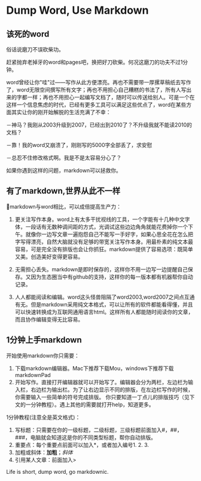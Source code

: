 # Dump Word, Use Markdown

## 该死的word

俗话说磨刀不误砍柴功。

赶紧抛弃老掉牙的word和pages吧，换把好刀砍柴。何况这磨刀的功夫不过1分钟。

word曾经让你"哇"过——写作从此方便漂亮。再也不需要带一厚摞草稿纸去写作了，word无限空间撰写所有文字；再也不用担心自己糟糕的书法了，所有人写出来的字都一样；再也不用担心一起编写文档了，随时可以传送给别人。可是一个在这样一个信息焦虑的时代，已经有更多工具可以满足这些优点了，word在某些方面其实让你的刚开始解脱的生活充满了不幸：

－神马？我刚从2003升级到2007，已经出到2010了？不升级我就不能读2010的文档？

－靠！我的word又崩溃了，刚刚写的5000字全部丢了，求安慰

－总忍不住修改格式啊。我是不是太容易分心了？

如果你遇到这样的问题，markdown可以拯救你。

## 有了markdown,世界从此不一样
markdown与word相比，可以成倍提高生产力：

1. 更关注写作本身。word上有太多干扰视线的工具，一个字能有十几种中文字体，一段话有无数种调间距的方式，光调试这些边边角角就能花费掉你一个下午。就像你一边写文章一遍抱怨自己不能写一手好字，如果心思全花在怎么把字写得漂亮，自然大脑就没有足够的带宽关注写作本身。用最朴素的纯文本最容易，可是完全没有排版也会让你抓狂。markdown提供了容易选项：既简单又美。创造美好变得更容易。

2. 无需担心丢失。markdown是即时保存的，这样你不用一边写一边提醒自己保存。又因为生态圈当中有github的支持，这样你的每一版本都有机器帮你自动记录。

3. 人人都能阅读和编辑。word这头怪兽阻隔了word2003,word2007之间点互通有无。但是markdown采用纯文本格式，可以让所有的软件都能看得懂，并且可以快速转换成为互联网通用语言html。这样所有人都能随时阅读你的文章，而且协作编辑变得无比容易。

## 1分钟上手markdown
开始使用markdown你只需要：

1. 下载markdown编辑器。Mac下推荐下载Mou，windows下推荐下载markdownPad
2. 开始写作。直接打开编辑器就可以开始写了。编辑器会分为两栏，左边栏为输入栏，右边栏为输出栏。为了让右边显示不同的排版，在左边栏写作的时候，你需要输入一些简单的符号完成排版。
你只要知道一丁点儿的排版技巧（见下文的一分钟教程）。遇上其他的需要就打开help，知道更多。

1分钟教程(注意全是英文格式)：

1. 写标题：只需要在你的一级标题，二级标题，三级标题前面加入#，##，###，电脑就会知道这是你的不同类型标题，帮你自动排版。
2. 重要点：每个重要点前面可以加入*，或者加入编号1. 2. 3.
3. 加粗或斜体：**加粗**；*斜体* 
4. 引用某人文章：前面加入>

Life is short, dump word, go markdownic.
